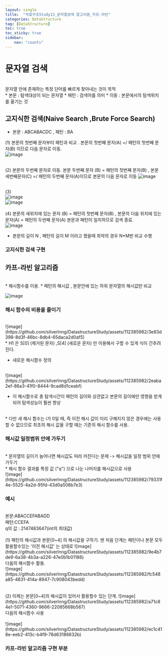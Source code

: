 ```yaml
---
layout: single
title:  "자료구조Study13_문자열검색 알고리즘_카프-라빈"
categories: DataStructure
tag: [DataStructure]
toc: true
toc_sticky: true
sidebar:
    nav: "counts"
---
```


# 문자열 검색
<br>
문자열 안에 존재하는 특정 단어를 빠르게 찾아내는 것이 목적
<br>
* 본문 : 탐색대상이 되는 문자열
* 패턴 : 검색어를 의미
* 이동 : 본문에서의 탐색위치를 옮기는 것
<br>

## 고지식한 검색(Naive Search ,Brute Force Search)

* 본문 : ABCABACDC , 패턴 : BA 

(1) 본문의 첫번째 문자부터 패턴과 비교 . 본문의 첫번째 문자(A) =/ 패턴의 첫번째 문자(B) 이므로 다음 문자로 이동.<br>
![image](https://github.com/silverlnng/DatastructureStudy/assets/112385982/b7249a93-86fb-467c-862f-ef0cdac21851)<br>
<br>

(2) 본문의 두번째 문자로 이동. 본문 두번째 문자 (B) = 패턴의 첫번째 문자(B) , 본문 세번째문자(C) =/ 패턴의 두번째 문자(A)이므로 본문의 다음 문자로 이동
![image](https://github.com/silverlnng/DatastructureStudy/assets/112385982/daa5467c-561a-4277-b504-96400d638e1a)<br>
<br>

(3)
<br> 
![image](https://github.com/silverlnng/DatastructureStudy/assets/112385982/9bda356f-6fca-462d-9f5a-0a330309f1be)<br>
![image](https://github.com/silverlnng/DatastructureStudy/assets/112385982/22df3b74-c515-4cea-a254-7d6c1229e77e)<br>
<br>
(4) 본문의 새위치에 있는 문자 (B) = 패턴의 첫번째 문자(B) , 본문의 다음 위치에 있는 문자(A) = 패턴의 두번째 문자(A) 본문과 패턴이 일치하므로 검색 종료.
<br>
![image](https://github.com/silverlnng/DatastructureStudy/assets/112385982/c8874aef-ae81-48e1-a1ea-b2a0d9ce2fa7)<br>

* 본문의 길이 N , 패턴의 길이 M 이라고 했을때 최악의 경우 N*M번 비교 수행


### 고지식한 검색 구현


## 카프-라빈 알고리즘 
<br>
* 해시함수를 이용.
* 패턴의 해시값 , 본문안에 있는 하위 문자열의 해시값만 비교 
<br>

![image](https://github.com/silverlnng/DatastructureStudy/assets/112385982/09fa0f4b-f1ca-4ac9-b4dd-1b560efc6dfa)


### 해시 함수의 비용을 줄이기
<br>
![image](https://github.com/silverlnng/DatastructureStudy/assets/112385982/3e83d398-8d3f-46bc-8db4-65daca2d0af5)
<br>
* H1 은 S[0] (제거된 문자) ,S[4] (새로운 문자) 만 이용해서 구할 수 있게 식이 간추려 진다.

* 새로운 해시함수 정의 
<br>
![image](https://github.com/silverlnng/DatastructureStudy/assets/112385982/2eaba2ef-86a3-41f0-8444-9cad8d1ceabf) 

* 이 해시함수로 총 탐색시간이 패턴의 길이와 상관없고 본문의 길이에만 영향을 받게되어 탐색성능이 훨씬 향상
<br>
* 다만 새 해시 함수는 i가 0일 때, 즉 이전 해시 값이 미리 구해지지 않은 경우에는 사용할 수 없으므로 최초의 해시 값올 구할 때는 기존의 해시 함수를 사용.

### 해시값 일정범위 안에 가두기
<br>
* 문자열의 길이가 늘어나면 해시값도 따라 커진다는 문제 -> 해시값을 일정 범위 안에 가두기
<br>
* 해시 함수 결과를 특정 값 ("q") 으로 나눈 나머지를 해시값으로 사용
<br>
![image](https://github.com/silverlnng/DatastructureStudy/assets/112385982/79331f4e-5525-4a2d-95fd-43d0a508b7e3)<br>

### 예시
<br>
본문:ABACCEFABADD
<br>
패턴:CCEFA
<br>
q의 값 : 2147483647(int의 최대값)
<br>
<br>
(1) 패턴의 해시값과 본문[0~4] 의 해시값을 구하기. 맨 처음 단계는 패턴이나 본문 모두 활용할수있는 '이전 해시값' 는 상태로  
![image](https://github.com/silverlnng/DatastructureStudy/assets/112385982/9e4b7de9-6a38-4b3a-a226-47e0b1b01186)<br>
다음의 해시함수 활용.
<br>
![image](https://github.com/silverlnng/DatastructureStudy/assets/112385982/fc548a85-4831-414a-8947-7c908043bedd)<br>
<br>
<br>
(2) 이제는  본문[0~4]의 해시값이 있어서 활용할수 있는 단계. 
![image](https://github.com/silverlnng/DatastructureStudy/assets/112385982/a71c84e1-5071-4360-9666-22085668b567)<br>
다음의 해시함수 사용
<br>
<br>
![image](https://github.com/silverlnng/DatastructureStudy/assets/112385982/ec1c418e-eeb2-413c-b4f9-78d63186632b)<br>


### 카프-라빈 알고리즘 구현 부분

